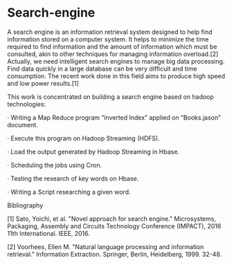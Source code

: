 # Search-engine

A search engine is an information retrieval system designed to help find information stored on
a computer system. It helps to minimize the time required to find information and the amount of
information which must be consulted, akin to other techniques for managing information overload.[2]
Actually, we need intelligent search engines to manage big data processing. Find data quickly in a large
database can be very difficult and time consumption. The recent work done in this field aims to produce
high speed and low power results.[1]

This work is concentrated on building a search engine based on hadoop technologies:

  · Writing a Map Reduce program “inverted Index” applied on “Books.jason” document.

  · Execute this program on Hadoop Streaming (HDFS).

  · Load the output generated by Hadoop Streaming in Hbase.

  · Scheduling the jobs using Cron.

  · Testing the research of key words on Hbase.

  · Writing a Script researching a given word.

Bibliography

[1] Sato, Yoichi, et al. "Novel approach for search engine." Microsystems, Packaging, Assembly
and Circuits Technology Conference (IMPACT), 2016 11th International. IEEE, 2016.

[2] Voorhees, Ellen M. "Natural language processing and information retrieval." Information
Extraction. Springer, Berlin, Heidelberg, 1999. 32-48.
